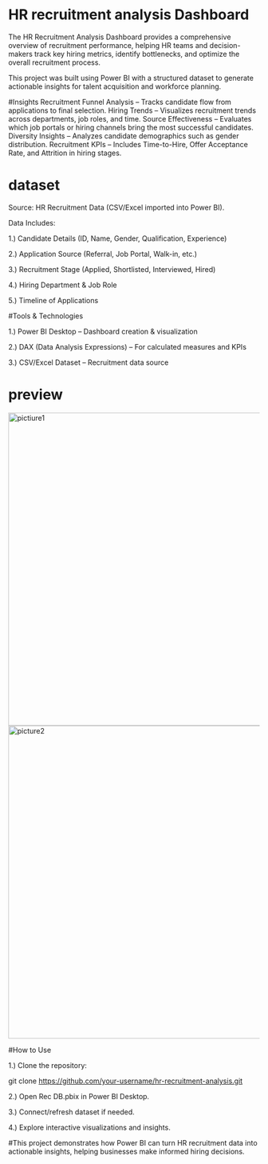 # HR recruitment analysis Dashboard

The HR Recruitment Analysis Dashboard provides a comprehensive overview of recruitment performance, helping HR teams and decision-makers track key hiring metrics, identify bottlenecks, and optimize the overall recruitment process.

This project was built using Power BI with a structured dataset to generate actionable insights for talent acquisition and workforce planning.

#Insights
Recruitment Funnel Analysis – Tracks candidate flow from applications to final selection.
Hiring Trends – Visualizes recruitment trends across departments, job roles, and time.
Source Effectiveness – Evaluates which job portals or hiring channels bring the most successful candidates.
Diversity Insights – Analyzes candidate demographics such as gender distribution.
Recruitment KPIs – Includes Time-to-Hire, Offer Acceptance Rate, and Attrition in hiring stages.

# dataset
Source: HR Recruitment Data (CSV/Excel imported into Power BI).

Data Includes:

1.) Candidate Details (ID, Name, Gender, Qualification, Experience)

2.) Application Source (Referral, Job Portal, Walk-in, etc.)

3.) Recruitment Stage (Applied, Shortlisted, Interviewed, Hired)

4.) Hiring Department & Job Role

5.) Timeline of Applications


#Tools & Technologies

1.) Power BI Desktop – Dashboard creation & visualization

2.) DAX (Data Analysis Expressions) – For calculated measures and KPIs

3.) CSV/Excel Dataset – Recruitment data source


# preview


<img width="1266" height="626" alt="pictiure1" src="https://github.com/user-attachments/assets/b0054200-8d5c-44c7-8114-5a298c106125" />


<img width="1266" height="626" alt="picture2" src="https://github.com/user-attachments/assets/a9acdbed-87e0-4ca1-9568-fd3e441db533" />


#How to Use

1.) Clone the repository:

git clone https://github.com/your-username/hr-recruitment-analysis.git


2.) Open Rec DB.pbix in Power BI Desktop.

3.) Connect/refresh dataset if needed.

4.) Explore interactive visualizations and insights.


#This project demonstrates how Power BI can turn HR recruitment data into actionable insights, helping businesses make informed hiring decisions.

